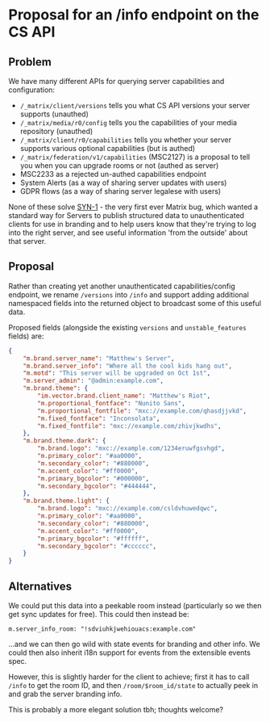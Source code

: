 # Proposal for an /info endpoint on the CS API

## Problem

We have many different APIs for querying server capabilities and configuration:

 * `/_matrix/client/versions` tells you what CS API versions your server supports (unauthed)
 * `/_matrix/media/r0/config` tells you the capabilities of your media repository (unauthed)
 * `/_matrix/client/r0/capabilities` tells you whether your server supports various optional capabilities (but is authed)
 * `/_matrix/federation/v1/capabilities` (MSC2127) is a proposal to tell you when you can upgrade rooms or not (authed as server)
 * MSC2233 as a rejected un-authed capabilities endpoint
 * System Alerts (as a way of sharing server updates with users)
 * GDPR flows (as a way of sharing server legalese with users)

 None of these solve
 [SYN-1](https://github.com/matrix-org/synapse/issues/1199) - the very first
 ever Matrix bug, which wanted a standard way for Servers to publish
 structured data to unauthenticated clients for use in branding and to help
 users know that they're trying to log into the right server, and see useful
 information 'from the outside' about that server.

## Proposal

Rather than creating yet another unauthenticated capabilities/config endpoint,
we rename `/versions` into `/info` and support adding additional namespaced
fields into the returned object to broadcast some of this useful data.

Proposed fields (alongside the existing `versions` and `unstable_features` fields) are:

```json
{
	"m.brand.server_name": "Matthew's Server",
	"m.brand.server_info": "Where all the cool kids hang out",
	"m.motd": "This server will be upgraded on Oct 1st",
	"m.server_admin": "@admin:example.com",
	"m.brand.theme": {
		"im.vector.brand.client_name": "Matthew's Riot",
		"m.proportional_fontface": "Nunito Sans",
		"m.proportional_fontfile": "mxc://example.com/qhasdjjvkd",
		"m.fixed_fontface": "Inconsolata",
		"m.fixed_fontfile": "mxc://example.com/zhivjkwdhs",
	},
	"m.brand.theme.dark": {
		"m.brand.logo": "mxc://example.com/1234eruwfgsvhgd",
		"m.primary_color": "#aa0000",
		"m.secondary_color": "#880000",
		"m.accent_color": "#ff0000",
		"m.primary_bgcolor": "#000000",
		"m.secondary_bgcolor": "#444444",
	},
	"m.brand.theme.light": {
		"m.brand.logo": "mxc://example.com/csldvhuwedqwc",
		"m.primary_color": "#aa0000",
		"m.secondary_color": "#880000",
		"m.accent_color": "#ff0000",
		"m.primary_bgcolor": "#ffffff",
		"m.secondary_bgcolor": "#cccccc",
	}
}
```

## Alternatives

We could put this data into a peekable room instead (particularly so we then get sync updates for free).
This could then instead be:

`m.server_info_room: "!sdviuhkjwehiouacs:example.com"`

...and we can then go wild with state events for branding and other info.
We could then also inherit i18n support for events from the extensible events spec.

However, this is slightly harder for the client to achieve; first it has to call `/info` to get
the room ID, and then `/room/$room_id/state` to actually peek in and grab the server branding info.

This is probably a more elegant solution tbh; thoughts welcome?
